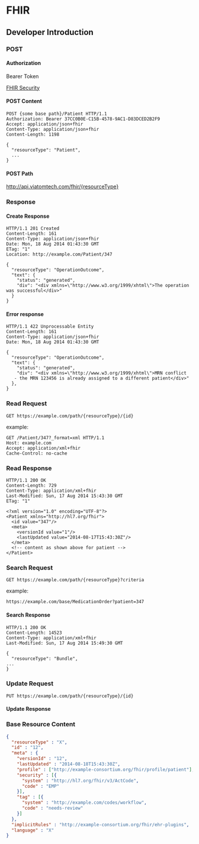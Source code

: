 # FHIR

## Developer Introduction

### POST

#### Authorization

Bearer Token

[FHIR Security](http://hl7-fhir.github.io/security.html)

#### POST Content

```http
POST {some base path}/Patient HTTP/1.1
Authorization: Bearer 37CC0B0E-C15B-4578-9AC1-D83DCED2B2F9
Accept: application/json+fhir
Content-Type: application/json+fhir
Content-Length: 1198
 
{
  "resourceType": "Patient",
  ...
}
```

#### POST Path

http://api.viatomtech.com/fhir/{resourceType}

### Response

#### Create Response

```http
HTTP/1.1 201 Created
Content-Length: 161
Content-Type: application/json+fhir
Date: Mon, 18 Aug 2014 01:43:30 GMT
ETag: "1"
Location: http://example.com/Patient/347
 
{
  "resourceType": "OperationOutcome",
  "text": {
    "status": "generated",
    "div": "<div xmlns=\"http://www.w3.org/1999/xhtml\">The operation was successful</div>"
  }
}
```

#### Error response

```http
HTTP/1.1 422 Unprocessable Entity
Content-Length: 161
Content-Type: application/json+fhir
Date: Mon, 18 Aug 2014 01:43:30 GMT
 
{
  "resourceType": "OperationOutcome",
  "text": {
    "status": "generated",
    "div": "<div xmlns=\"http://www.w3.org/1999/xhtml\">MRN conflict
   - the MRN 123456 is already assigned to a different patient</div>"
  },
}
```

### Read Request

```http
GET https://example.com/path/{resourceType}/{id}
```

example:

```http
GET /Patient/347?_format=xml HTTP/1.1
Host: example.com
Accept: application/xml+fhir
Cache-Control: no-cache
```

### Read Response

```http
HTTP/1.1 200 OK
Content-Length: 729
Content-Type: application/xml+fhir
Last-Modified: Sun, 17 Aug 2014 15:43:30 GMT
ETag: "1"
 
<?xml version="1.0" encoding="UTF-8"?>
<Patient xmlns="http://hl7.org/fhir">
  <id value="347"/>
  <meta>
    <versionId value="1"/>
    <lastUpdated value="2014-08-17T15:43:30Z"/>
  </meta>
  <!-- content as shown above for patient -->  
</Patient>
```



### Search Request

```http
GET https://example.com/path/{resourceType}?criteria
```

example:

```http
https://example.com/base/MedicationOrder?patient=347
```

#### Search Response

```http
HTTP/1.1 200 OK
Content-Length: 14523
Content-Type: application/xml+fhir
Last-Modified: Sun, 17 Aug 2014 15:49:30 GMT
 
{
  "resourceType": "Bundle",
...
}
```



### Update Request

```http
PUT https://example.com/path/{resourceType}/{id}
```

#### Update Response

### Base Resource Content

```json
{
  "resourceType" : "X",
  "id" : "12",
  "meta" : {
    "versionId" : "12",
    "lastUpdated" : "2014-08-18T15:43:30Z",
    "profile" : ["http://example-consortium.org/fhir/profile/patient"],
    "security" : [{
      "system" : "http://hl7.org/fhir/v3/ActCode",
      "code" : "EMP"
    }],
    "tag" : [{
      "system" : "http://example.com/codes/workflow",
      "code" : "needs-review"
    }]
  },
  "implicitRules" : "http://example-consortium.org/fhir/ehr-plugins",
  "language" : "X"
}
```

